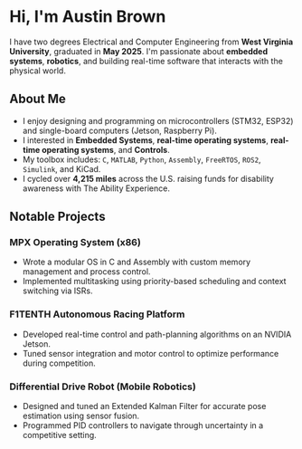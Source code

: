 # Hi, I'm Austin Brown

I have two degrees Electrical and Computer Engineering from **West Virginia University**, graduated in **May 2025**. I'm passionate about **embedded systems**, **robotics**, and building real-time software that interacts with the physical world.

## About Me

-  I enjoy designing and programming on microcontrollers (STM32, ESP32) and single-board computers (Jetson, Raspberry Pi).
-  I interested in **Embedded Systems**, **real-time operating systems**, **real-time operating systems**, and **Controls**.
-  My toolbox includes: `C`, `MATLAB`, `Python`, `Assembly`, `FreeRTOS`, `ROS2`, `Simulink`, and KiCad.
-  I cycled over **4,215 miles** across the U.S. raising funds for disability awareness with The Ability Experience.

## Notable Projects

### MPX Operating System (x86)
- Wrote a modular OS in C and Assembly with custom memory management and process control.
- Implemented multitasking using priority-based scheduling and context switching via ISRs.

### F1TENTH Autonomous Racing Platform
- Developed real-time control and path-planning algorithms on an NVIDIA Jetson.
- Tuned sensor integration and motor control to optimize performance during competition.

### Differential Drive Robot (Mobile Robotics)
- Designed and tuned an Extended Kalman Filter for accurate pose estimation using sensor fusion.
- Programmed PID controllers to navigate through uncertainty in a competitive setting.


